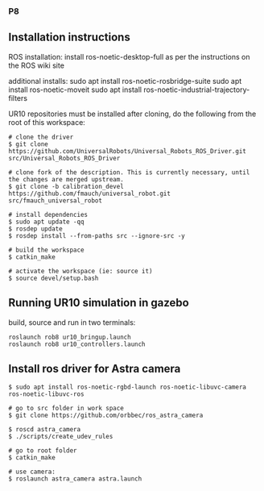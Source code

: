 ### P8


## Installation instructions

ROS installation: 
install ros-noetic-desktop-full as per the instructions on the ROS wiki site

additional installs:
sudo apt install ros-noetic-rosbridge-suite
sudo apt install ros-noetic-moveit
sudo apt install ros-noetic-industrial-trajectory-filters

UR10 repositories must be installed after cloning, do the following from the root of this workspace:
```
# clone the driver
$ git clone https://github.com/UniversalRobots/Universal_Robots_ROS_Driver.git src/Universal_Robots_ROS_Driver

# clone fork of the description. This is currently necessary, until the changes are merged upstream.
$ git clone -b calibration_devel https://github.com/fmauch/universal_robot.git src/fmauch_universal_robot

# install dependencies
$ sudo apt update -qq
$ rosdep update
$ rosdep install --from-paths src --ignore-src -y

# build the workspace
$ catkin_make

# activate the workspace (ie: source it)
$ source devel/setup.bash
```

## Running UR10 simulation in gazebo
build, source and run in two terminals:
```
roslaunch rob8 ur10_bringup.launch
roslaunch rob8 ur10_controllers.launch
```

## Install ros driver for Astra camera
```
$ sudo apt install ros-noetic-rgbd-launch ros-noetic-libuvc-camera ros-noetic-libuvc-ros

# go to src folder in work space
$ git clone https://github.com/orbbec/ros_astra_camera

$ roscd astra_camera
$ ./scripts/create_udev_rules

# go to root folder
$ catkin_make

# use camera:
$ roslaunch astra_camera astra.launch
```

